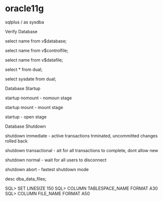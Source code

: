 # oracle11g

sqlplus / as sysdba


Verify Database

select name from v$database;

select name from v$controlfile;

select name from v$datafile;

select * from dual;

select sysdate from dual;


Database Startup

startup nomount     - nomoun stage

startup mount       - mount stage

startup             - open stage


Database Shutdown

shutdown immediate         - active transactions trminated, uncommitted changes rolled back

shutdown transactional     - ait for all transactions to complete, dont allow new

shutdown normal            - wait for all users to disconnect

shutdown abort             - fastest shutdown mode



desc dba_data_files;

SQL> SET LINESIZE 150
SQL> COLUMN TABLESPACE_NAME FORMAT A30
SQL> COLUMN FILE_NAME FORMAT A50

